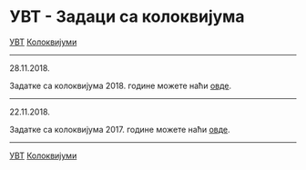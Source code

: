 # УВТ - Задаци са колоквијума

[УВТ](../../README.md) [Колоквијуми](../README.md)

---

28.11.2018.

Задатке са колоквијума 2018. године можете наћи [овде](uvit_kolokvijum_2018.zip).

---

22.11.2018.

Задатке са колоквијума 2017. године можете наћи [овде](uvit_kolokvijum_2017.zip).

---

[УВТ](../../README.md) [Колоквијуми](../README.md)